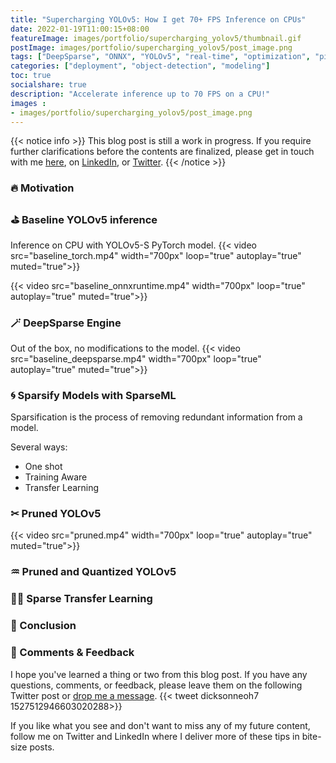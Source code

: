 ```yaml
---
title: "Supercharging YOLOv5: How I get 70+ FPS Inference on CPUs"
date: 2022-01-19T11:00:15+08:00
featureImage: images/portfolio/supercharging_yolov5/thumbnail.gif
postImage: images/portfolio/supercharging_yolov5/post_image.png
tags: ["DeepSparse", "ONNX", "YOLOv5", "real-time", "optimization", "pistol"]
categories: ["deployment", "object-detection", "modeling"]
toc: true
socialshare: true
description: "Accelerate inference up to 70 FPS on a CPU!"
images : 
- images/portfolio/supercharging_yolov5/post_image.png
---
```


{{< notice info >}}
This blog post is still a work in progress. If you require further clarifications before the contents are finalized, please get in touch with me [here](https://dicksonneoh.com/contact/), on [LinkedIn](https://www.linkedin.com/in/dickson-neoh/), or [Twitter](https://twitter.com/dicksonneoh7).
{{< /notice >}}

### 🔥 Motivation

### ⛳ Baseline YOLOv5 inference

Inference on CPU with YOLOv5-S PyTorch model.
{{< video src="baseline_torch.mp4" width="700px" loop="true" autoplay="true" muted="true">}}

{{< video src="baseline_onnxruntime.mp4" width="700px" loop="true" autoplay="true" muted="true">}}

### 🪄 DeepSparse Engine
Out of the box, no modifications to the model.
{{< video src="baseline_deepsparse.mp4" width="700px" loop="true" autoplay="true" muted="true">}}

### 🌀 Sparsify Models with SparseML
Sparsification is the process of removing redundant information from a model.

Several ways:
+ One shot
+ Training Aware
+ Transfer Learning

### ✂ Pruned YOLOv5
{{< video src="pruned.mp4" width="700px" loop="true" autoplay="true" muted="true">}}

### ♒ Pruned and Quantized YOLOv5

### 🤹‍♂️ Sparse Transfer Learning

### 🚧 Conclusion



### 🙏 Comments & Feedback
I hope you've learned a thing or two from this blog post.
If you have any questions, comments, or feedback, please leave them on the following Twitter post or [drop me a message](https://dicksonneoh.com/contact/).
{{< tweet dicksonneoh7 1527512946603020288>}}


If you like what you see and don't want to miss any of my future content, follow me on Twitter and LinkedIn where I deliver more of these tips in bite-size posts.